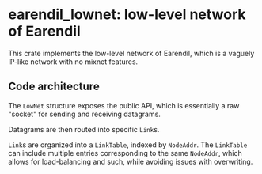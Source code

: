 # earendil_lownet: low-level network of Earendil

This crate implements the low-level network of Earendil, which is a vaguely IP-like network with no mixnet features.

## Code architecture

The `LowNet` structure exposes the public API, which is essentially a raw "socket" for sending and receiving datagrams.

Datagrams are then routed into specific `Link`s.

`Link`s are organized into a `LinkTable`, indexed by `NodeAddr`. The `LinkTable` can include multiple entries corresponding to the same `NodeAddr`, which allows for load-balancing and such, while avoiding issues with overwriting.